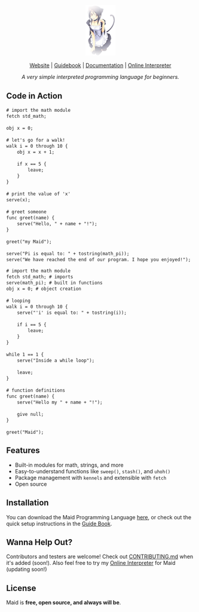 <div align="center">
  <picture>
    <img
         src="resources/icons/maid.png"
         width="16%">
  </picture>

[Website](https://maidcode.me/) | [Guidebook](https://maidcode.me/docs/getting-started/installation) | [Documentation](https://maidcode.me/docs/server-actions/getToken) | [Online Interpreter]( )

_A very simple interpreted programming language for beginners._
</div>

## Code in Action

```
# import the math module
fetch std_math;

obj x = 0;

# let's go for a walk!
walk i = 0 through 10 {
    obj x = x + 1;

    if x == 5 {
        leave;
    }
}

# print the value of 'x'
serve(x);

# greet someone
func greet(name) {
    serve("Hello, " + name + "!");
}

greet("my Maid");

serve("Pi is equal to: " + tostring(math_pi));
serve("We have reached the end of our program. I hope you enjoyed!");
```

```
# import the math module
fetch std_math; # imports
serve(math_pi); # built in functions
obj x = 0; # object creation

# looping
walk i = 0 through 10 {
    serve("'i' is equal to: " + tostring(i));

    if i == 5 {
        leave;
    }
}

while 1 == 1 {
    serve("Inside a while loop");

    leave;
}

# function definitions
func greet(name) {
    serve("Hello my " + name + "!");

    give null;
}

greet("Maid");

```

## Features

- Built-in modules for math, strings, and more
- Easy-to-understand functions like `sweep()`, `stash()`, and `uhoh()`
- Package management with `kennels` and extensible with `fetch`
- Open source

## Installation

You can download the Maid Programming Language [here]( ), or check out the quick setup instructions in the [Guide Book]( ).

## Wanna Help Out?

Contributors and testers are welcome! Check out [CONTRIBUTING.md](./CONTRIBUTING.md) when it's added (soon!). Also feel free to try my [Online Interpreter]( ) for Maid (updating soon!)

## License

Maid is **free, open source, and always will be**.
